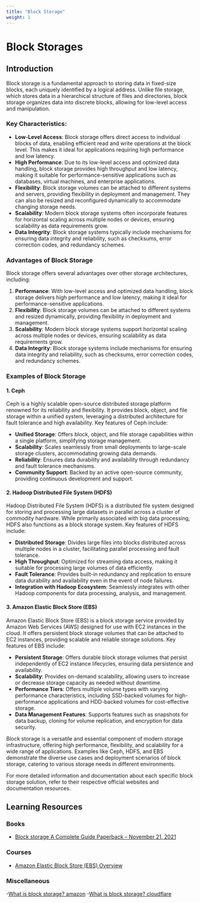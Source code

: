 ```yaml
---
title: "Block Storage"
weight: 1
---
```


# Block Storages

## Introduction
Block storage is a fundamental approach to storing data in fixed-size blocks, each uniquely identified by a logical address. Unlike file storage, which stores data in a hierarchical structure of files and directories, block storage organizes data into discrete blocks, allowing for low-level access and manipulation.

### Key Characteristics:
- **Low-Level Access**: Block storage offers direct access to individual blocks of data, enabling efficient read and write operations at the block level. This makes it ideal for applications requiring high performance and low latency.
- **High Performance**: Due to its low-level access and optimized data handling, block storage provides high throughput and low latency, making it suitable for performance-sensitive applications such as databases, virtual machines, and enterprise applications.
- **Flexibility**: Block storage volumes can be attached to different systems and servers, providing flexibility in deployment and management. They can also be resized and reconfigured dynamically to accommodate changing storage needs.
- **Scalability**: Modern block storage systems often incorporate features for horizontal scaling across multiple nodes or devices, ensuring scalability as data requirements grow.
- **Data Integrity**: Block storage systems typically include mechanisms for ensuring data integrity and reliability, such as checksums, error correction codes, and redundancy schemes.

### Advantages of Block Storage
Block storage offers several advantages over other storage architectures, including:

1. **Performance**: With low-level access and optimized data handling, block storage delivers high performance and low latency, making it ideal for performance-sensitive applications.
2. **Flexibility**: Block storage volumes can be attached to different systems and resized dynamically, providing flexibility in deployment and management.
3. **Scalability**: Modern block storage systems support horizontal scaling across multiple nodes or devices, ensuring scalability as data requirements grow.
4. **Data Integrity**: Block storage systems include mechanisms for ensuring data integrity and reliability, such as checksums, error correction codes, and redundancy schemes.


### Examples of Block Storage

#### 1. Ceph
Ceph is a highly scalable open-source distributed storage platform renowned for its reliability and flexibility. It provides block, object, and file storage within a unified system, leveraging a distributed architecture for fault tolerance and high availability. Key features of Ceph include:
- **Unified Storage**: Offers block, object, and file storage capabilities within a single platform, simplifying storage management.
- **Scalability**: Scales seamlessly from small deployments to large-scale storage clusters, accommodating growing data demands.
- **Reliability**: Ensures data durability and availability through redundancy and fault tolerance mechanisms.
- **Community Support**: Backed by an active open-source community, providing continuous development and support.

#### 2. Hadoop Distributed File System (HDFS)
Hadoop Distributed File System (HDFS) is a distributed file system designed for storing and processing large datasets in parallel across a cluster of commodity hardware. While primarily associated with big data processing, HDFS also functions as a block storage system. Key features of HDFS include:
- **Distributed Storage**: Divides large files into blocks distributed across multiple nodes in a cluster, facilitating parallel processing and fault tolerance.
- **High Throughput**: Optimized for streaming data access, making it suitable for processing large volumes of data efficiently.
- **Fault Tolerance**: Provides built-in redundancy and replication to ensure data durability and availability even in the event of node failures.
- **Integration with Hadoop Ecosystem**: Seamlessly integrates with other Hadoop components for data processing, analysis, and management.

#### 3. Amazon Elastic Block Store (EBS)
Amazon Elastic Block Store (EBS) is a block storage service provided by Amazon Web Services (AWS) designed for use with EC2 instances in the cloud. It offers persistent block storage volumes that can be attached to EC2 instances, providing scalable and reliable storage solutions. Key features of EBS include:
- **Persistent Storage**: Offers durable block storage volumes that persist independently of EC2 instance lifecycles, ensuring data persistence and availability.
- **Scalability**: Provides on-demand scalability, allowing users to increase or decrease storage capacity as needed without downtime.
- **Performance Tiers**: Offers multiple volume types with varying performance characteristics, including SSD-backed volumes for high-performance applications and HDD-backed volumes for cost-effective storage.
- **Data Management Features**: Supports features such as snapshots for data backup, cloning for volume replication, and encryption for data security.

Block storage is a versatile and essential component of modern storage infrastructure, offering high performance, flexibility, and scalability for a wide range of applications. Examples like Ceph, HDFS, and EBS demonstrate the diverse use cases and deployment scenarios of block storage, catering to various storage needs in different environments.

For more detailed information and documentation about each specific block storage solution, refer to their respective official websites and documentation resources.

## Learning Resources

### Books
- [Block storage A Complete Guide Paperback – November 21, 2021](https://www.amazon.com/Block-Storage-Complete-Gerardus-Blokdyk/dp/0655192700)

### Courses
- [Amazon Elastic Block Store (EBS) Overview](https://www.youtube.com/watch?v=77qLAl-lRpo)

### Miscellaneous
-[What is block storage? amazon](https://aws.amazon.com/what-is/block-storage/)
-[What is block storage? cloudflare](https://www.cloudflare.com/learning/cloud/what-is-block-storage/)
